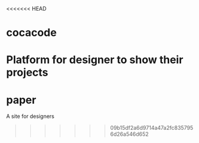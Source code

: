 <<<<<<< HEAD
# cocacode
Platform for designer to show their projects
=======
# paper
A site for designers
>>>>>>> 09b15df2a6d9714a47a2fc8357956d26a546d652
